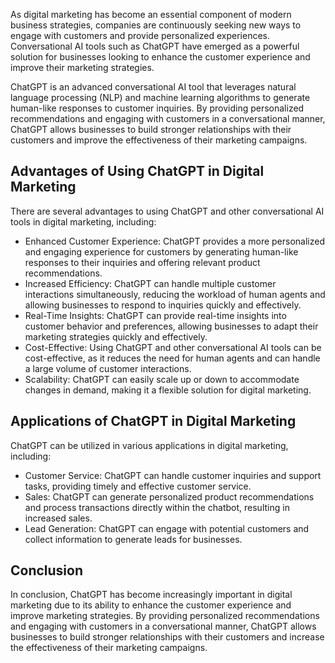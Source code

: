 

As digital marketing has become an essential component of modern business strategies, companies are continuously seeking new ways to engage with customers and provide personalized experiences. Conversational AI tools such as ChatGPT have emerged as a powerful solution for businesses looking to enhance the customer experience and improve their marketing strategies.

ChatGPT is an advanced conversational AI tool that leverages natural language processing (NLP) and machine learning algorithms to generate human-like responses to customer inquiries. By providing personalized recommendations and engaging with customers in a conversational manner, ChatGPT allows businesses to build stronger relationships with their customers and improve the effectiveness of their marketing campaigns.

Advantages of Using ChatGPT in Digital Marketing
------------------------------------------------

There are several advantages to using ChatGPT and other conversational AI tools in digital marketing, including:

* Enhanced Customer Experience: ChatGPT provides a more personalized and engaging experience for customers by generating human-like responses to their inquiries and offering relevant product recommendations.
* Increased Efficiency: ChatGPT can handle multiple customer interactions simultaneously, reducing the workload of human agents and allowing businesses to respond to inquiries quickly and effectively.
* Real-Time Insights: ChatGPT can provide real-time insights into customer behavior and preferences, allowing businesses to adapt their marketing strategies quickly and effectively.
* Cost-Effective: Using ChatGPT and other conversational AI tools can be cost-effective, as it reduces the need for human agents and can handle a large volume of customer interactions.
* Scalability: ChatGPT can easily scale up or down to accommodate changes in demand, making it a flexible solution for digital marketing.

Applications of ChatGPT in Digital Marketing
--------------------------------------------

ChatGPT can be utilized in various applications in digital marketing, including:

* Customer Service: ChatGPT can handle customer inquiries and support tasks, providing timely and effective customer service.
* Sales: ChatGPT can generate personalized product recommendations and process transactions directly within the chatbot, resulting in increased sales.
* Lead Generation: ChatGPT can engage with potential customers and collect information to generate leads for businesses.

Conclusion
----------

In conclusion, ChatGPT has become increasingly important in digital marketing due to its ability to enhance the customer experience and improve marketing strategies. By providing personalized recommendations and engaging with customers in a conversational manner, ChatGPT allows businesses to build stronger relationships with their customers and increase the effectiveness of their marketing campaigns.


